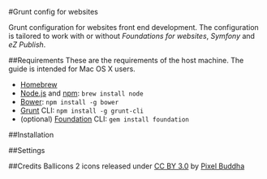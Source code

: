#Grunt config for websites

Grunt configuration for websites front end development. The configuration is tailored to work with or without *Foundations for websites*, *Symfony* and *eZ Publish*.

##Requirements
These are the requirements of the host machine. The guide is intended for Mac OS X users.

 - [Homebrew](http://brew.sh)
 - [Node.js](http://nodejs.org) and [npm](https://www.npmjs.com): `brew install node`
 - [Bower](http://bower.io): `npm install -g bower`
 - [Grunt](http://gruntjs.com) CLI: `npm install -g grunt-cli`
 - (optional) [Foundation](http://foundation.zurb.com) CLI: `gem install foundation`


##Installation


##Settings


##Credits
Ballicons 2 icons released under [CC BY 3.0](http://creativecommons.org/licenses/by/3.0/) by [Pixel Buddha](http://pixelbuddha.net/)